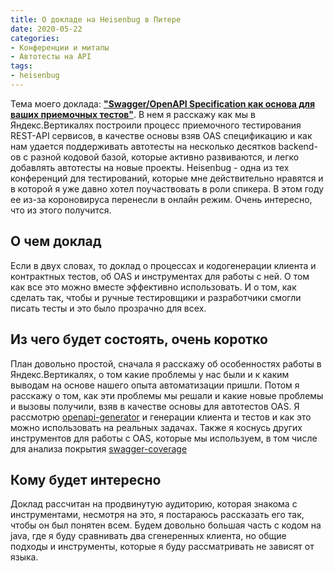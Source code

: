 ```yaml
---
title: О докладе на Heisenbug в Питере
date: 2020-05-22
categories: 
- Конференции и митапы
- Автотесты на API
tags:
- heisenbug
---
```

Тема моего доклада: **["Swagger/OpenAPI Specification как основа для ваших приемочных тестов"](https://heisenbug-piter.ru/2020/spb/talks/1exlogrwg5tf7q3ohhckdp/)**. 
В нем я расскажу как мы в Яндекс.Вертикалях построили процесс приемочного тестирования REST-API сервисов, в качестве основы взяв OAS спецификацию и как нам удается поддерживать автотесты на несколько десятков backend-ов с разной кодовой базой, которые активно развиваются, и легко добавлять автотесты на новые проекты.
Heisenbug - одна из тех конференций для тестирований, которые мне действительно нравятся и в которой я уже давно хотел поучаствовать в роли спикера. 
В этом году ее из-за короновируса перенесли в онлайн режим. Очень интересно, что из этого получится.

## О чем доклад
Если в двух словах, то доклад о процессах и кодогенерации клиента и контрактных тестов, об OAS и инструментах для работы с ней. 
О том как все это можно вместе эффективно использовать. 
И о том, как сделать так, чтобы и ручные тестировщики и разработчики смогли писать тесты и это было прозрачно для всех.

## Из чего будет состоять, очень коротко
План довольно простой, сначала я расскажу об особенностях работы в Яндекс.Вертикалях, о том какие проблемы у нас были и к каким выводам на основе нашего опыта автоматизации пришли.
Потом я расскажу о том, как эти проблемы мы решали и какие новые проблемы и вызовы получили, взяв в качестве основы для автотестов OAS. 
Я рассмотрю [openapi-generator](https://viclovsky.github.io/%D0%B0%D0%B2%D1%82%D0%BE%D1%82%D0%B5%D1%81%D1%82%D1%8B%20%D0%BD%D0%B0%20api/2018/06/05/openapi-generator-release/) и генерации клиента и тестов и как это можно использовать на реальных задачах. 
Также я коснусь других инструментов для работы с OAS, которые мы используем, в том числе для анализа покрытия [swagger-coverage](https://viclovsky.github.io/%D0%B0%D0%B2%D1%82%D0%BE%D1%82%D0%B5%D1%81%D1%82%D1%8B%20%D0%BD%D0%B0%20api/2020/01/16/swagger-coverage/)

## Кому будет интересно 
Доклад рассчитан на продвинутую аудиторию, которая знакома с инструментами, несмотря на это, я постараюсь рассказать его так, чтобы он был понятен всем. Будем довольно большая часть с кодом на java, где я буду сравнивать два сгенеренных клиента, но общие подходы и инструменты, которые я буду рассматривать не зависят от языка.




